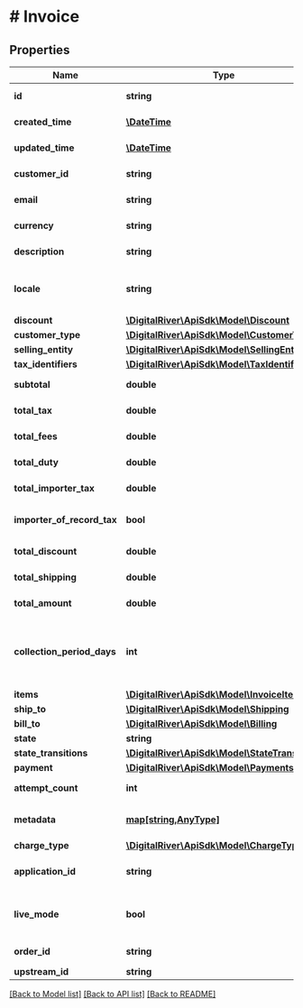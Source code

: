 # # Invoice

## Properties

Name | Type | Description | Notes
------------ | ------------- | ------------- | -------------
**id** | **string** | The unique identifier of the invoice. | [optional] [readonly] 
**created_time** | [**\DateTime**](\DateTime.md) | The time at which the invoice was created. | [optional] [readonly] 
**updated_time** | [**\DateTime**](\DateTime.md) | The time at which the invoice was last updated. | [optional] [readonly] 
**customer_id** | **string** | The identifier of the invoiced customer. | [optional] 
**email** | **string** | The email address of the invoiced customer. | [optional] 
**currency** | **string** | A three-letter ISO 4217 currency code. | [optional] 
**description** | **string** | An arbitrary string attached to the invoice. | [optional] 
**locale** | **string** | A designator that combines the two-letter ISO 639-1 language code with the ISO 3166-1 alpha-2 country code. | [optional] 
**discount** | [**\DigitalRiver\ApiSdk\Model\Discount**](Discount.md) |  | [optional] 
**customer_type** | [**\DigitalRiver\ApiSdk\Model\CustomerType**](CustomerType.md) |  | [optional] 
**selling_entity** | [**\DigitalRiver\ApiSdk\Model\SellingEntity**](SellingEntity.md) |  | [optional] 
**tax_identifiers** | [**\DigitalRiver\ApiSdk\Model\TaxIdentifier[]**](TaxIdentifier.md) |  | [optional] 
**subtotal** | **double** | Represents the total amount of the order exclusive of tax. | [optional] [readonly] 
**total_tax** | **double** | Represents the total tax amount. | [optional] [readonly] 
**total_fees** | **double** | Represents the total fee amount. | [optional] [readonly] 
**total_duty** | **double** | Represents the total duty amount. | [optional] [readonly] 
**total_importer_tax** | **double** | Represents the total tax amount from the importer of record. | [optional] 
**importer_of_record_tax** | **bool** | If &lt;code&gt;true&lt;/code&gt;, indicates that the tax amount is paid by the importer of record. | [optional] [readonly] 
**total_discount** | **double** | Represents the total discount amount. | [optional] [readonly] 
**total_shipping** | **double** | Represents the total shipping amount. | [optional] [readonly] 
**total_amount** | **double** | Represents the total charge amount. | [optional] [readonly] 
**collection_period_days** | **int** | The number of days that Digital River attempts to collect payment if &lt;code&gt;billingOptimization&lt;/code&gt; is set to &lt;code&gt;true&lt;/code&gt;. The default is 30 days. | [optional] 
**items** | [**\DigitalRiver\ApiSdk\Model\InvoiceItem[]**](InvoiceItem.md) |  | [optional] 
**ship_to** | [**\DigitalRiver\ApiSdk\Model\Shipping**](Shipping.md) |  | [optional] 
**bill_to** | [**\DigitalRiver\ApiSdk\Model\Billing**](Billing.md) |  | [optional] 
**state** | **string** | The current state of the invoice. | [optional] 
**state_transitions** | [**\DigitalRiver\ApiSdk\Model\StateTransitions**](StateTransitions.md) |  | [optional] 
**payment** | [**\DigitalRiver\ApiSdk\Model\Payments**](Payments.md) |  | [optional] 
**attempt_count** | **int** | The number of times Digital River has attempted to collect payment. | [optional] 
**metadata** | [**map[string,AnyType]**](AnyType.md) | Key-value pairs used to store additional data. Value can be string, boolean or integer types. | [optional] 
**charge_type** | [**\DigitalRiver\ApiSdk\Model\ChargeType**](ChargeType.md) |  | [optional] 
**application_id** | **string** | The identifier of the client application that created the checkout. | [optional] 
**live_mode** | **bool** | Has the value &lt;code&gt;true&lt;/code&gt; if the object exists in live mode or the value &lt;code&gt;false&lt;/code&gt; if the object exists in test mode. | [optional] 
**order_id** | **string** | The unique identifier of the order for this invoice. | [optional] [readonly] 
**upstream_id** | **string** | The upstream identifier. | [optional] 

[[Back to Model list]](../../README.md#documentation-for-models) [[Back to API list]](../../README.md#documentation-for-api-endpoints) [[Back to README]](../../README.md)


